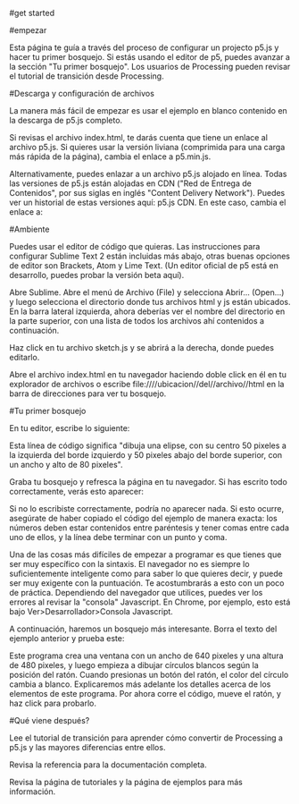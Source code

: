 #get started

#empezar

Esta página te guía a través del proceso de configurar un projecto p5.js y hacer tu primer bosquejo. Si estás usando el editor de p5, puedes avanzar a la sección "Tu primer bosquejo". Los usuarios de Processing pueden revisar el tutorial de transición desde Processing.

#Descarga y configuración de archivos

La manera más fácil de empezar es usar el ejemplo en blanco contenido en la descarga de p5.js completo.

Si revisas el archivo index.html, te darás cuenta que tiene un enlace al archivo p5.js. Si quieres usar la versión liviana (comprimida para una carga más rápida de la página), cambia el enlace a p5.min.js.

Alternativamente, puedes enlazar a un archivo p5.js alojado en línea. Todas las versiones de p5.js están alojadas en CDN ("Red de Entrega de Contenidos", por sus siglas en inglés "Content Delivery Network"). Puedes ver un historial de estas versiones aquí: p5.js CDN. En este caso, cambia el enlace a:

#Ambiente

Puedes usar el editor de código que quieras. Las instrucciones para configurar Sublime Text 2 están incluidas más abajo, otras buenas opciones de editor son Brackets, Atom y Lime Text. (Un editor oficial de p5 está en desarrollo, puedes probar la versión beta aquí).

Abre Sublime. Abre el menú de Archivo (File) y selecciona Abrir... (Open...) y luego
selecciona el directorio donde tus archivos html y js están ubicados. En la barra lateral izquierda, ahora deberías ver el nombre del directorio en la parte superior, con una lista de todos los archivos ahí contenidos a continuación.

Haz click en tu archivo sketch.js y se abrirá a la derecha, donde puedes editarlo.

Abre el archivo index.html en tu navegador haciendo doble click en él en tu explorador de archivos o escribe file:////ubicacion//del//archivo//html en la barra de direcciones para ver tu bosquejo.

#Tu primer bosquejo

En tu editor, escribe lo siguiente:

Esta línea de código significa "dibuja una elipse, con su centro 50 pixeles a la izquierda del borde izquierdo y 50 pixeles abajo del borde superior, con un ancho y alto de 80 pixeles".

Graba tu bosquejo y refresca la página en tu navegador. Si has escrito todo correctamente, verás esto aparecer:

Si no lo escribiste correctamente, podría no aparecer nada. Si esto ocurre, asegúrate de haber copiado el código del ejemplo de manera exacta: los números deben estar contenidos entre paréntesis y tener comas entre cada uno de ellos, y la línea debe terminar con un punto y coma.

Una de las cosas más difíciles de empezar a programar es que tienes que ser muy específico con la sintaxis. El navegador no es siempre lo suficientemente inteligente como para saber lo que quieres decir, y puede ser muy exigente con la puntuación. Te acostumbrarás a esto con un poco de práctica. Dependiendo del navegador que utilices, puedes ver los errores al revisar la "consola" Javascript. En Chrome, por ejemplo, esto está bajo Ver>Desarrollador>Consola Javascript.

A continuación, haremos un bosquejo más interesante. Borra el texto del ejemplo anterior y prueba este:

Este programa crea una ventana con un ancho de 640 pixeles y una altura de 480 pixeles, y luego empieza a dibujar círculos blancos según la posición del ratón. Cuando presionas un botón del ratón, el color del círculo cambia a blanco. Explicaremos más adelante los detalles acerca de los elementos de este programa. Por ahora corre el código, mueve el ratón, y haz click para probarlo.

#Qué viene después?

Lee el tutorial de transición para aprender cómo convertir de Processing a p5.js y las mayores diferencias entre ellos.

Revisa la referencia para la documentación completa.

Revisa la página de tutoriales y la página de ejemplos para más información. 
